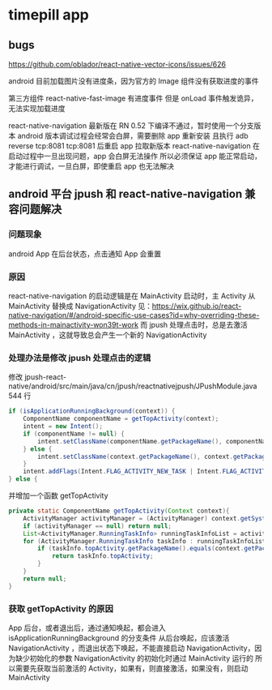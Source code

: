 timepill app
=====

bugs
-----
https://github.com/oblador/react-native-vector-icons/issues/626

android 目前加载图片没有进度条，因为官方的 Image 组件没有获取进度的事件

第三方组件 react-native-fast-image 有进度事件
但是 onLoad 事件触发诡异，无法实现加载进度

react-native-navigation 最新版在 RN 0.52 下编译不通过，暂时使用一个分支版本
android 版本调试过程会经常会白屏，需要删除 app 重新安装
且执行 adb reverse tcp:8081 tcp:8081 后重启 app 拉取新版本
react-native-navigation 在启动过程中一旦出现问题，app 会白屏无法操作
所以必须保证 app 能正常启动，才能进行调试，一旦白屏，即使重启 app 也无法解决

android 平台 jpush 和 react-native-navigation 兼容问题解决
-----
### 问题现象

android App 在后台状态，点击通知 App 会重置

### 原因

react-native-navigation 的启动逻辑是在 MainActivity 启动时，主 Activity 从 MainActivity 替换成 NavigationActivity
见：https://wix.github.io/react-native-navigation/#/android-specific-use-cases?id=why-overriding-these-methods-in-mainactivity-won39t-work
而 jpush 处理点击时，总是去激活 MainActivity ，这就导致总会产生一个新的 NavigationActivity

### 处理办法是修改 jpush 处理点击的逻辑

修改 jpush-react-native/android/src/main/java/cn/jpush/reactnativejpush/JPushModule.java 544 行
```java
if (isApplicationRunningBackground(context)) {
    ComponentName componentName = getTopActivity(context);
    intent = new Intent();
    if (componentName != null) {
        intent.setClassName(componentName.getPackageName(), componentName.getClassName());
    } else {
        intent.setClassName(context.getPackageName(), context.getPackageName() + ".MainActivity");
    }
    intent.addFlags(Intent.FLAG_ACTIVITY_NEW_TASK | Intent.FLAG_ACTIVITY_SINGLE_TOP | Intent.FLAG_ACTIVITY_CLEAR_TOP);
} else {
```

并增加一个函数 getTopActivity
```java
private static ComponentName getTopActivity(Context context){
    ActivityManager activityManager = (ActivityManager) context.getSystemService(Service.ACTIVITY_SERVICE);
    if (activityManager == null) return null;
    List<ActivityManager.RunningTaskInfo> runningTaskInfoList = activityManager.getRunningTasks(Integer.MAX_VALUE);
    for (ActivityManager.RunningTaskInfo taskInfo : runningTaskInfoList) {
        if (taskInfo.topActivity.getPackageName().equals(context.getPackageName())){
            return taskInfo.topActivity;
        }
    }
    return null;
}
```

### 获取 getTopActivity 的原因
App 后台，或者退出后，通过通知唤起，都会进入 isApplicationRunningBackground 的分支条件
从后台唤起，应该激活 NavigationActivity ，而退出状态下唤起，不能直接启动 NavigationActivity，因为缺少初始化的参数
NavigationActivity 的初始化时通过 MainActivity 运行的
所以需要先获取当前激活的 Activity，如果有，则直接激活，如果没有，则启动 MainActivity

